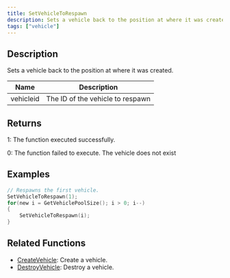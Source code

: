 ```yaml
---
title: SetVehicleToRespawn
description: Sets a vehicle back to the position at where it was created.
tags: ["vehicle"]
---
```


## Description

Sets a vehicle back to the position at where it was created.

| Name      | Description                      |
| --------- | -------------------------------- |
| vehicleid | The ID of the vehicle to respawn |

## Returns

1: The function executed successfully.

0: The function failed to execute. The vehicle does not exist

## Examples

```c
// Respawns the first vehicle.
SetVehicleToRespawn(1);
for(new i = GetVehiclePoolSize(); i > 0; i--)
{
    SetVehicleToRespawn(i);
}
```

## Related Functions

- [CreateVehicle](CreateVehicle.md): Create a vehicle.
- [DestroyVehicle](DestroyVehicle.md): Destroy a vehicle.
